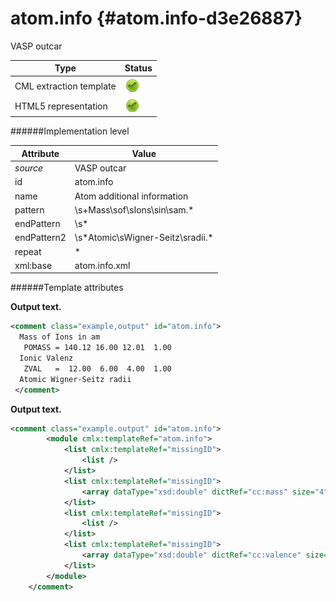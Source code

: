 # atom.info {#atom.info-d3e26887}

VASP outcar


| Type                                                                                                                                                | Status                                                                                                                                              |
|----|----|
| CML extraction template                                                                                                                             | ![](/imgs/Total.png)                                                                                                                                |
| HTML5 representation                                                                                                                                | ![](/imgs/Total.png)                                                                                                                                |

######Implementation level

| Attribute                                                                                                                                           | Value                                                                                                                                               |
|----|----|
| *source*                                                                                                                                            | VASP outcar                                                                                                                                         |
| id                                                                                                                                                  | atom.info                                                                                                                                           |
| name                                                                                                                                                | Atom additional information                                                                                                                         |
| pattern                                                                                                                                             | \\s+Mass\\sof\\sIons\\sin\\sam.\*                                                                                                                   |
| endPattern                                                                                                                                          | \\s\*                                                                                                                                               |
| endPattern2                                                                                                                                         | \\s\*Atomic\\sWigner-Seitz\\sradii.\*                                                                                                               |
| repeat                                                                                                                                              | \*                                                                                                                                                  |
| xml:base                                                                                                                                            | atom.info.xml                                                                                                                                       |

######Template attributes

**Output text.**

```xml
<comment class="example,output" id="atom.info">
  Mass of Ions in am
   POMASS = 140.12 16.00 12.01  1.00
  Ionic Valenz
   ZVAL   =  12.00  6.00  4.00  1.00
  Atomic Wigner-Seitz radii
 </comment>
```

**Output text.**

```xml
<comment class="example.output" id="atom.info">
        <module cmlx:templateRef="atom.info">
            <list cmlx:templateRef="missingID">
                <list />  
            </list>
            <list cmlx:templateRef="missingID">
                <array dataType="xsd:double" dictRef="cc:mass" size="4">47.88 16.00 12.01 1.00</array>
            </list>
            <list cmlx:templateRef="missingID">
                <list />
            </list>
            <list cmlx:templateRef="missingID">
                <array dataType="xsd:double" dictRef="cc:valence" size="4">10.00 6.00 4.00 1.00</array>
            </list>
        </module>    
    </comment>
```
